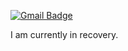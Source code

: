 [![Gmail Badge](https://img.shields.io/badge/-Gmail-d14836?style=flat-square&logo=Gmail&logoColor=white&link=mailto:onthemendev@gmail.com)](mailto:onthemendev@gmail.com)

I am currently in recovery.
